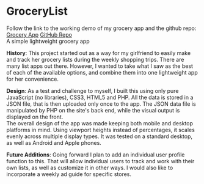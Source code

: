 # GroceryList
Follow the link to the working demo of my grocery app and the github repo:<br/>
<a href="http://localhost:81/grocery/Grocery2/FrontEnd/grocery2.html">Grocery App</a>
<a href="https://github.com/carlsopa/lightweight-grocery-app">GitHub Repo</a><br />
A simple lightweight grocery app<br/>
<p><b>History</b>:
This project started out as a way for my girlfriend to easily make and track her grocery lists during the weekly shopping trips.  There are many list apps out there.  However, I wanted to take what I saw as the best of each of the available options, and combine them into one lightweight app for her convenience.</p>
<p><b>Design</b>:
As a test and challenge to myself, I built this using only pure JavaScript (no libraries), CSS3, HTML5 and PHP.  All the data is stored in a JSON file, that is then uploaded only once to the app.  The JSON data file is manipulated by PHP on the site's back end, while the visual output is displayed on the front.<br/>
The overall design of the app was made keeping both mobile and desktop platforms in mind.  Using viewport heights instead of percentages, it scales evenly across multiple display types.  It was tested on a standard desktop, as well as Android and Apple phones.</p>
<p><b>Future Additions</b>:
Going forward I plan to add an individual user profile function to this.  That will allow individual users to track and work with their own lists, as well as customize it in other ways.  I would also like to incorporate a weekly ad guide for specific stores.</p>

